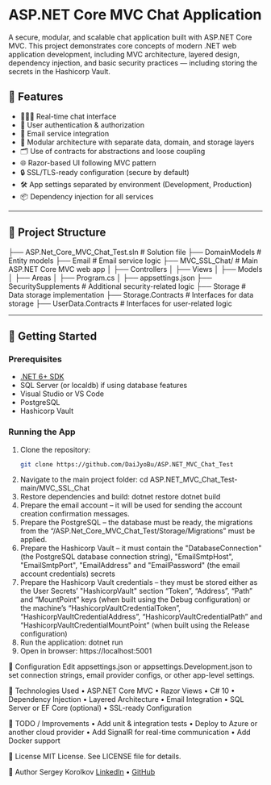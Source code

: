 # ASP.NET Core MVC Chat Application

A secure, modular, and scalable chat application built with ASP.NET Core MVC. This project demonstrates core concepts of modern .NET web application development, including MVC architecture, layered design, dependency injection, and basic security practices — including storing the secrets in the Hashicorp Vault.

## 🚀 Features

- 🧑‍🤝‍🧑 Real-time chat interface
- 🔐 User authentication & authorization
- 📧 Email service integration
- 📁 Modular architecture with separate data, domain, and storage layers
- 🗂️ Use of contracts for abstractions and loose coupling
- 🌐 Razor-based UI following MVC pattern
- 🔒 SSL/TLS-ready configuration (secure by default)
- 🛠️ App settings separated by environment (Development, Production)
- 📦 Dependency injection for all services

---

## 📁 Project Structure

├── ASP.Net_Core_MVC_Chat_Test.sln # Solution file
├── DomainModels # Entity models
├── Email # Email service logic
├── MVC_SSL_Chat/ # Main ASP.NET Core MVC web app
│ ├── Controllers
│ ├── Views
│ ├── Models
│ ├── Areas
│ ├── Program.cs
│ ├── appsettings.json
├── SecuritySupplements # Additional security-related logic
├── Storage # Data storage implementation
├── Storage.Contracts # Interfaces for data storage
├── UserData.Contracts # Interfaces for user-related logic

---

## 🧪 Getting Started

### Prerequisites

- [.NET 6+ SDK](https://dotnet.microsoft.com/download)
- SQL Server (or localdb) if using database features
- Visual Studio or VS Code
- PostgreSQL
- Hashicorp Vault

### Running the App

1. Clone the repository:
   ```bash
   git clone https://github.com/DaiJyoBu/ASP.NET_MVC_Chat_Test
2. Navigate to the main project folder:
   cd ASP.NET_MVC_Chat_Test-main/MVC_SSL_Chat
3. Restore dependencies and build:
   dotnet restore
   dotnet build
4. Prepare the email account – it will be used for sending the account creation confirmation messages.
5. Prepare the PostgreSQL – the database must be ready, the migrations from the “/ASP.Net_Core_MVC_Chat_Test/Storage/Migrations” must be applied.
6. Prepare the Hashicorp Vault – it must contain the "DatabaseConnection" (the PostgreSQL database connection string), "EmailSmtpHost", "EmailSmtpPort", "EmailAddress" and "EmailPassword" (the email account credentials) secrets
7.  Prepare the Hashicorp Vault credentials – they must be stored either as the User Secrets’ "HashicorpVault" section “Token”, “Address”, “Path” and “MountPoint” keys (when built using the Debug configuration) or the machine’s “HashicorpVaultCredentialToken”, “HashicorpVaultCredentialAddress”, “HashicorpVaultCredentialPath” and “HashicorpVaultCredentialMountPoint” (when built using the Release configuration)
8. Run the application:
   dotnet run
9. Open in browser:
   https://localhost:5001

🔧 Configuration
Edit appsettings.json or appsettings.Development.json to set connection strings, email provider configs, or other app-level settings.

🧩 Technologies Used
    • ASP.NET Core MVC
    • Razor Views
    • C# 10
    • Dependency Injection
    • Layered Architecture
    • Email Integration
    • SQL Server or EF Core (optional)
    • SSL-ready Configuration

📌 TODO / Improvements
    • Add unit & integration tests
    • Deploy to Azure or another cloud provider
    • Add SignalR for real-time communication
    • Add Docker support

📄 License
MIT License. See LICENSE file for details.

👤 Author
Sergey Korolkov
[LinkedIn](https://www.linkedin.com/in/sergey-korolkov-518508a4/) • [GitHub](https://github.com/DaiJyoBu)
